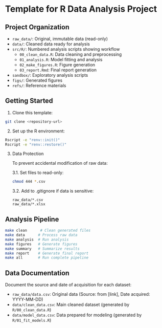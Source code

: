# Template for R Data Analysis Project


## Project Organization

- `raw_data/`: Original, immutable data (read-only)
- `data/`: Cleaned data ready for analysis
- `src/R/`: Numbered analysis scripts showing workflow
  - `00_clean_data.R`: Data cleaning and preprocessing
  - `01_analysis.R`: Model fitting and analysis
  - `02_make_figures.R`: Figure generation
  - `03_report.Rmd`: Final report generation
- `sandbox/`: Exploratory analysis scripts
- `figs/`: Generated figures
- `refs/`: Reference materials

## Getting Started

1. Clone this template:
```bash
git clone <repository-url>
```

2. Set up the R environment:
```bash
Rscript -e "renv::init()"
Rscript -e "renv::restore()"
```

3. Data Protection

	To prevent accidental modification of raw data:

	3.1. Set files to read-only:
	```bash
	chmod 444 *.csv
	```

	3.2. Add to .gitignore if data is sensitive:
	```gitignore
	raw_data/*.csv
	raw_data/*.xlsx
	```

## Analysis Pipeline

```bash
make clean      # Clean generated files
make data      # Process raw data
make analysis  # Run analysis
make figures   # Generate figures
make summary   # Summarize results
make report    # Generate final report
make all       # Run complete pipeline
```

## Data Documentation

Document the source and date of acquisition for each dataset:

- `raw_data/data.csv`: Original data (Source: from [link], Date acquired: YYYY-MM-DD)
- `data/clean_data.csv`: Main cleaned dataset (generated by `R/00_clean_data.R`)
- `data/model_data.csv`: Data prepared for modeling (generated by `R/01_fit_models.R`)

